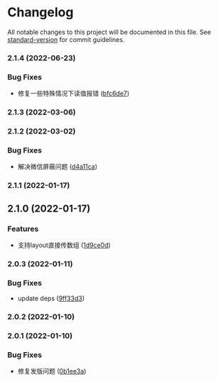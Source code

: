 # Changelog

All notable changes to this project will be documented in this file. See [standard-version](https://github.com/conventional-changelog/standard-version) for commit guidelines.

### 2.1.4 (2022-06-23)


### Bug Fixes

* 修复一些特殊情况下读值报错 ([bfc6de7](https://github.com/tencent-cdc/formast/commit/bfc6de7031d83c435a84a3fb0ef2dbd123301766))

### 2.1.3 (2022-03-06)

### 2.1.2 (2022-03-02)


### Bug Fixes

* 解决微信屏蔽问题 ([d4a11ca](https://github.com/tencent-cdc/formast/commit/d4a11cac4db8fa65f889b006a84948feed7ca3e8))

### 2.1.1 (2022-01-17)

## 2.1.0 (2022-01-17)


### Features

* 支持layout直接传数组 ([1d9ce0d](https://github.com/tencent-cdc/formast/commit/1d9ce0d89c271e3372994fd94d726464b7decf58))

### 2.0.3 (2022-01-11)


### Bug Fixes

* update deps ([9ff33d3](https://github.com/tencent-cdc/formast/commit/9ff33d3b39f6afcac0ef353a4b0b82bc5f20f2b0))

### 2.0.2 (2022-01-10)

### 2.0.1 (2022-01-10)


### Bug Fixes

* 修复发版问题 ([0b1ee3a](https://github.com/tencent-cdc/formast/commit/0b1ee3a9e901277b24d0726bba7eae8b8fbb69cc))
